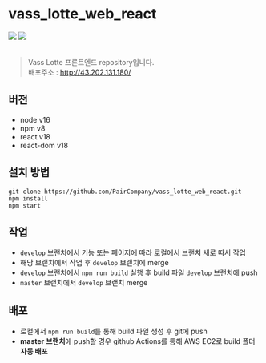 # vass_lotte_web_react

<div>
<img src="https://img.shields.io/badge/React-61DAFB?style=flat-square&logo=React&logoColor=black"/>
<img src="https://img.shields.io/badge/Typescript-3178C6?style=flat-square&logo=Typescript&logoColor=white"/>
</div> <br />

> Vass Lotte 프론트엔드 repository입니다. <br />
> 배포주소 : http://43.202.131.180/

## 버전

- node v16
- npm v8
- react v18
- react-dom v18

## 설치 방법

```
git clone https://github.com/PairCompany/vass_lotte_web_react.git
npm install
npm start
```

## 작업

- `develop` 브랜치에서 기능 또는 페이지에 따라 로컬에서 브랜치 새로 따서 작업
- 해당 브랜치에서 작업 후 `develop` 브랜치에 merge
- `develop` 브랜치에서 `npm run build` 실행 후 build 파일 `develop` 브랜치에 push
- `master` 브랜치에서 `develop` 브랜치 merge

## 배포

- 로컬에서 `npm run build`를 통해 build 파일 생성 후 git에 push
- **master 브랜치**에 push할 경우 github Actions를 통해 AWS EC2로 build 폴더 **자동 배포**
